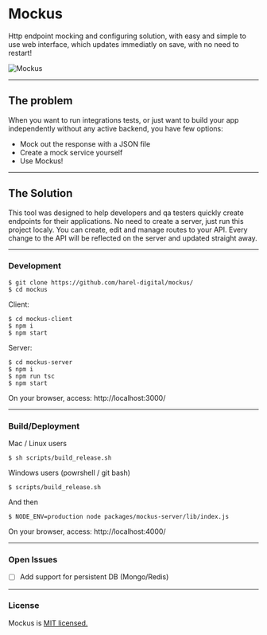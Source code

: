 # Mockus
Http endpoint mocking and configuring solution, with easy and simple to use web interface, which updates immediatly on save, with no need to restart!

![Mockus](https://i.imgur.com/5z2uWzw.jpg)

---
## The problem
When you want to run integrations tests, or just want to build your app independently without any active backend, you have few options:

- Mock out the response with a JSON file
- Create a mock service yourself
- Use Mockus!

---
## The Solution
This tool was designed to help developers and qa testers quickly create endpoints for their applications. No need to create a server, just run this project localy. You can create, edit and manage routes to your API. Every change to the API will be reflected on the server and updated straight away.

---
### Development
```
$ git clone https://github.com/harel-digital/mockus/
$ cd mockus
```
Client:
```
$ cd mockus-client
$ npm i
$ npm start
```

Server:
```
$ cd mockus-server
$ npm i
$ npm run tsc
$ npm start
```
On your browser, access: http://localhost:3000/

---
### Build/Deployment

Mac / Linux users
```
$ sh scripts/build_release.sh
```

Windows users (powrshell / git bash)
```
$ scripts/build_release.sh
```

And then
```
$ NODE_ENV=production node packages/mockus-server/lib/index.js
```
On your browser, access: http://localhost:4000/

---
### Open Issues
- [ ] Add support for persistent DB (Mongo/Redis)

---
### License
Mockus is [MIT licensed.](https://github.com/harel-digital/mockus/blob/master/LICENSE)
